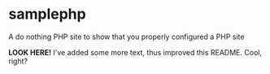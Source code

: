 samplephp
=========

A do nothing PHP site to show that you properly configured a PHP site

**LOOK HERE!** I've added some more text, thus improved this README. Cool, right?
